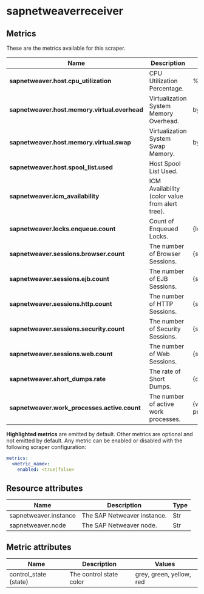 [comment]: <> (Code generated by mdatagen. DO NOT EDIT.)

# sapnetweaverreceiver

## Metrics

These are the metrics available for this scraper.

| Name | Description | Unit | Type | Attributes |
| ---- | ----------- | ---- | ---- | ---------- |
| **sapnetweaver.host.cpu_utilization** | CPU Utilization Percentage. | % | Gauge(Int) | <ul> </ul> |
| **sapnetweaver.host.memory.virtual.overhead** | Virtualization System Memory Overhead. | bytes | Gauge(Int) | <ul> </ul> |
| **sapnetweaver.host.memory.virtual.swap** | Virtualization System Swap Memory. | bytes | Gauge(Int) | <ul> </ul> |
| **sapnetweaver.host.spool_list.used** | Host Spool List Used. |  | Sum(Int) | <ul> </ul> |
| **sapnetweaver.icm_availability** | ICM Availability (color value from alert tree). |  | Sum(Int) | <ul> <li>control_state</li> </ul> |
| **sapnetweaver.locks.enqueue.count** | Count of Enqueued Locks. | {locks} | Sum(Int) | <ul> </ul> |
| **sapnetweaver.sessions.browser.count** | The number of Browser Sessions. | {sessions} | Sum(Int) | <ul> </ul> |
| **sapnetweaver.sessions.ejb.count** | The number of EJB Sessions. | {sessions} | Sum(Int) | <ul> </ul> |
| **sapnetweaver.sessions.http.count** | The number of HTTP Sessions. | {sessions} | Sum(Int) | <ul> </ul> |
| **sapnetweaver.sessions.security.count** | The number of Security Sessions. | {sessions} | Sum(Int) | <ul> </ul> |
| **sapnetweaver.sessions.web.count** | The number of Web Sessions. | {sessions} | Sum(Int) | <ul> </ul> |
| **sapnetweaver.short_dumps.rate** | The rate of Short Dumps. | {dumps/min} | Sum(Int) | <ul> </ul> |
| **sapnetweaver.work_processes.active.count** | The number of active work processes. | {work processes} | Sum(Int) | <ul> </ul> |

**Highlighted metrics** are emitted by default. Other metrics are optional and not emitted by default.
Any metric can be enabled or disabled with the following scraper configuration:

```yaml
metrics:
  <metric_name>:
    enabled: <true|false>
```

## Resource attributes

| Name | Description | Type |
| ---- | ----------- | ---- |
| sapnetweaver.instance | The SAP Netweaver instance. | Str |
| sapnetweaver.node | The SAP Netweaver node. | Str |

## Metric attributes

| Name | Description | Values |
| ---- | ----------- | ------ |
| control_state (state) | The control state color | grey, green, yellow, red |
